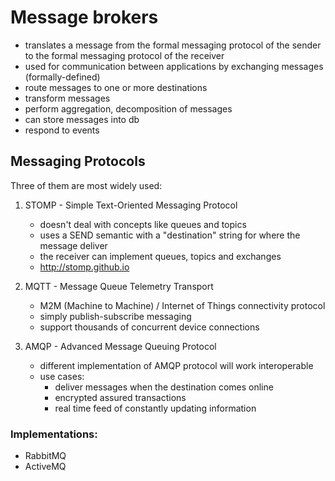 # Message brokers

- translates a message from the formal messaging protocol of the sender to the formal messaging protocol of the receiver
- used for communication between applications by exchanging messages (formally-defined)
- route messages to one or more destinations
- transform messages
- perform aggregation, decomposition of messages
- can store messages into db
- respond to events

## Messaging Protocols

Three of them are most widely used:

1. STOMP - Simple Text-Oriented Messaging Protocol
    - doesn't deal with concepts like queues and topics
    - uses a SEND semantic with a "destination" string for where 
    the message deliver
    - the receiver can implement queues, topics and exchanges
    - http://stomp.github.io
    
2. MQTT - Message Queue Telemetry Transport
    - M2M (Machine to Machine) / Internet of Things connectivity protocol
    - simply publish-subscribe messaging
    - support thousands of concurrent device connections
    
3. AMQP - Advanced Message Queuing Protocol
    - different implementation of AMQP protocol will work interoperable
    - use cases:
        - deliver messages when the destination comes online
        - encrypted assured transactions
        - real time feed of constantly updating information

### Implementations:

* RabbitMQ
* ActiveMQ